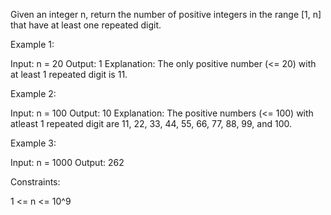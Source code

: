Given an integer n, return the number of positive integers in the range [1,
n] that have at least one repeated digit.


Example 1:


Input: n = 20
Output: 1
Explanation: The only positive number (<= 20) with at least 1 repeated digit
is 11.


Example 2:


Input: n = 100
Output: 10
Explanation: The positive numbers (<= 100) with atleast 1 repeated digit are
11, 22, 33, 44, 55, 66, 77, 88, 99, and 100.


Example 3:


Input: n = 1000
Output: 262



Constraints:


1 <= n <= 10^9




